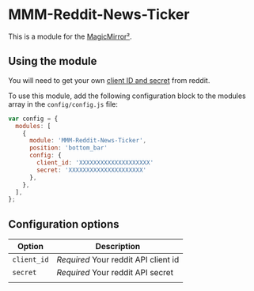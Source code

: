 # MMM-Reddit-News-Ticker

This is a module for the [MagicMirror²](https://github.com/MichMich/MagicMirror/).

## Using the module

You will need to get your own [client ID and secret](https://www.reddit.com/prefs/apps) from reddit.

To use this module, add the following configuration block to the modules array in the `config/config.js` file:

```js
var config = {
  modules: [
    {
      module: 'MMM-Reddit-News-Ticker',
      position: 'bottom_bar'
      config: {
        client_id: 'XXXXXXXXXXXXXXXXXXXX'
        secret: 'XXXXXXXXXXXXXXXXXXXXX'
      },
    },
  ],
};
```

## Configuration options

| Option      | Description                          |
| ----------- | ------------------------------------ |
| `client_id` | _Required_ Your reddit API client id |
| `secret`    | _Required_ Your reddit API secret    |
|             |
